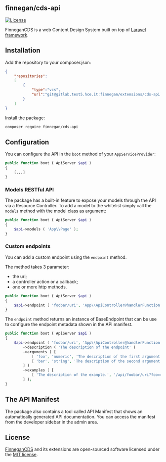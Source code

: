 ## finnegan/cds-api

[![License](http://img.shields.io/badge/license-MIT-brightgreen.svg?style=flat-square)](https://tldrlegal.com/license/mit-license)

FinneganCDS is a web Content Design System built on top of [Laravel framework](http://laravel.com).

## Installation

Add the repository to your composer.json:
```json
{
    "repositories":
    [
        {
            "type":"vcs",
            "url":"git@gitlab.test5.hce.it:finnegan/extensions/cds-api.git"
        }
    ]
}
```

Install the package:
```bash
composer require finnegan/cds-api
```


## Configuration

You can configure the API in the `boot` method of your `AppServiceProvider`:
```php
public function boot ( ApiServer $api )
{
    [...]
}
```

### Models RESTful API
The package has a built-in feature to expose your models through the API via a Resource Controller. To add a model to
the whitelist simply call the `models` method with the model class as argument:

```php
public function boot ( ApiServer $api )
{
    $api->models ( 'App\\Page' );
}
```

### Custom endpoints
You can add a custom endpoint using the `endpoint` method.

The method takes 3 parameter:
*  the uri;
*  a controller action or a callback;
*  one or more http methods.

```php
public function boot ( ApiServer $api )
{
    $api->endpoint ( 'foobar/uri', 'App\\ApiController@handlerFunction', 'post' );
}
```

The `endpoint` method returns an instance of BaseEndpoint that can be use to configure the endpoint metadata shown in
the API manifest.

```php
public function boot ( ApiServer $api )
{
    $api->endpoint ( 'foobar/uri', 'App\\ApiController@handlerFunction', 'post' )
        ->description ( 'The description of the endpoint' )
        ->arguments ( [
            [ 'foo', 'numeric', 'The description of the first argument.' ],
            [ 'bar', 'string', 'The description of the second argument.' ],
        ] )
        ->examples ( [
            [ 'The description of the example.', '/api/foobar/uri?foo=42' ],
        ] );
}
```

## The API Manifest
The package also contains a tool called API Manifest that shows an automatically generated API documentation. You can
access the manifest from the developer sidebar in the admin area.

## License

[FinneganCDS](https://gitlab.test5.hce.it/finnegan/extensions) and its extensions are open-sourced software licensed 
under the [MIT license](http://opensource.org/licenses/MIT).

